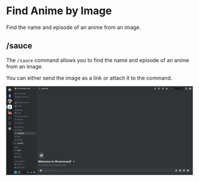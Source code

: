 # Find Anime by Image
Find the name and episode of an anime from an image.

## /sauce
The `/sauce` command allows you to find the name and episode of an anime from an image.

You can either send the image as a link or attach it to the command.

![Sauce Command Usage](./img/sauce_command.gif)